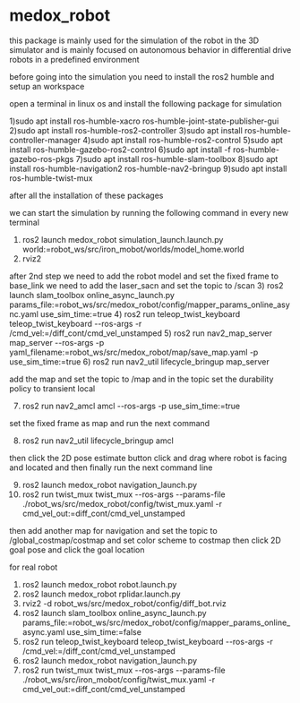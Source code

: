 # medox_robot
this package is mainly used for the simulation of the robot in the 3D simulator and is mainly focused on autonomous behavior in differential drive robots in a predefined environment

before going into the simulation you need to install the ros2 humble and setup an workspace

open a terminal in linux os and install the following package for simulation

1)sudo apt install ros-humble-xacro ros-humble-joint-state-publisher-gui
2)sudo apt install ros-humble-ros2-controller
3)sudo apt install ros-humble-controller-manager
4)sudo apt install ros-humble-ros2-control
5)sudo apt install ros-humble-gazebo-ros2-control
6)sudo apt install -f ros-humble-gazebo-ros-pkgs
7)sudo apt install ros-humble-slam-toolbox
8)sudo apt install ros-humble-navigation2 ros-humble-nav2-bringup
9)sudo apt install ros-humble-twist-mux


after all the installation of these packages

we can start the simulation by running the following command in every new terminal
1)  ros2 launch medox_robot simulation_launch.launch.py world:=robot_ws/src/iron_mobot/worlds/model_home.world
2)  rviz2

after 2nd step we need to add the robot model and set the fixed frame to base_link
 we need to add the laser_sacn and set the topic to /scan
3) ros2 launch slam_toolbox online_async_launch.py params_file:=robot_ws/src/medox_robot/config/mapper_params_online_async.yaml use_sim_time:=true
4) ros2 run teleop_twist_keyboard teleop_twist_keyboard --ros-args -r /cmd_vel:=/diff_cont/cmd_vel_unstamped
5) ros2 run nav2_map_server map_server --ros-args -p yaml_filename:=robot_ws/src/medox_robot/map/save_map.yaml -p use_sim_time:=true
6) ros2 run nav2_util lifecycle_bringup map_server

add the map and set the topic to /map and in the topic set the durability policy to transient local

7)  ros2 run nav2_amcl amcl --ros-args -p use_sim_time:=true

set the fixed  frame as map and run the next command

8)  ros2 run nav2_util lifecycle_bringup amcl

then click the 2D pose estimate button click and drag where robot is facing and located and then finally run the next command line

9) ros2 launch medox_robot navigation_launch.py
10) ros2 run twist_mux twist_mux --ros-args --params-file ./robot_ws/src/medox_robot/config/twist_mux.yaml -r cmd_vel_out:=diff_cont/cmd_vel_unstamped

then add another map for navigation and set the topic to /global_costmap/costmap and set color scheme to costmap
then click 2D goal pose and click the goal location

for real robot

1) ros2 launch medox_robot robot.launch.py
2) ros2 launch medox_robot rplidar.launch.py
3) rviz2 -d robot_ws/src/medox_robot/config/diff_bot.rviz
4) ros2 launch slam_toolbox online_async_launch.py params_file:=robot_ws/src/medox_robot/config/mapper_params_online_async.yaml use_sim_time:=false
5) ros2 run teleop_twist_keyboard teleop_twist_keyboard --ros-args -r /cmd_vel:=/diff_cont/cmd_vel_unstamped
6) ros2 launch medox_robot navigation_launch.py
7) ros2 run twist_mux twist_mux --ros-args --params-file ./robot_ws/src/iron_mobot/config/twist_mux.yaml -r cmd_vel_out:=diff_cont/cmd_vel_unstamped




